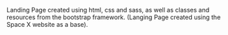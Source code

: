 Landing Page created using html, css and sass, as well as classes and resources from the bootstrap framework. (Langing Page created using the Space X website as a base).
